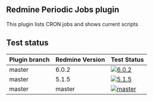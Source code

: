## Redmine Periodic Jobs plugin

This plugin lists CRON jobs and shows current scripts


## Test status

| Plugin branch | Redmine Version | Test Status       |
|---------------|-----------------|-------------------|
| master        | 6.0.2           | [![6.0.2][1]][5]  |
| master        | 5.1.5           | [![5.1.5][2]][5]  |
| master        | master          | [![master][4]][5] |

[1]: https://github.com/nanego/redmine_periodic_jobs/actions/workflows/6_0_2.yml/badge.svg
[2]: https://github.com/nanego/redmine_periodic_jobs/actions/workflows/5_1_5.yml/badge.svg
[4]: https://github.com/nanego/redmine_periodic_jobs/actions/workflows/master.yml/badge.svg
[5]: https://github.com/nanego/redmine_periodic_jobs/actions
